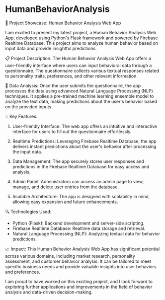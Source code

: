 # HumanBehaviorAnalysis

🚀 Project Showcase: Human Behavior Analysis Web App

I am excited to present my latest project, a Human Behavior Analysis Web App, developed using Python's Flask framework and powered by Firebase Realtime Database. This project aims to analyze human behavior based on input data and provide insightful predictions.

📋 Project Description:
The Human Behavior Analysis Web App offers a user-friendly interface where users can input behavioral data through a questionnaire. The questionnaire collects various textual responses related to personality traits, preferences, and other relevant information.

🔬 Data Analysis:
Once the user submits the questionnaire, the app processes the data using advanced Natural Language Processing (NLP) techniques. It applies a pre-trained machine learning ensemble model to analyze the text data, making predictions about the user's behavior based on the provided inputs.

💡 Key Features:
1. User-friendly Interface: The web app offers an intuitive and interactive interface for users to fill out the questionnaire effortlessly.

2. Realtime Predictions: Leveraging Firebase Realtime Database, the app delivers instant predictions about the user's behavior after processing the input data.

3. Data Management: The app securely stores user responses and predictions in the Firebase Realtime Database for easy access and analysis.

4. Admin Panel: Administrators can access an admin page to view, manage, and delete user entries from the database.

5. Scalable Architecture: The app is designed with scalability in mind, allowing easy expansion and future enhancements.

🔍 Technologies Used:
- Python (Flask): Backend development and server-side scripting.
- Firebase Realtime Database: Realtime data storage and retrieval.
- Natural Language Processing (NLP): Analyzing textual data for behavior predictions.

📈 Impact:
This Human Behavior Analysis Web App has significant potential across various domains, including market research, personality assessment, and customer behavior analysis. It can be tailored to meet specific business needs and provide valuable insights into user behaviors and preferences.

I am proud to have worked on this exciting project, and I look forward to exploring further applications and improvements in the field of behavior analysis and data-driven decision-making.
